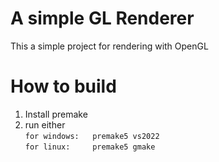# A simple GL Renderer
This a simple project for rendering with OpenGL

# How to build
1) Install premake
2) run either <br/>
`for windows:   premake5 vs2022`<br/>
`for linux:     premake5 gmake`